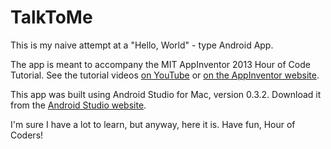 TalkToMe
========

This is my naive attempt at a "Hello, World" - type Android App.

The app is meant to accompany the MIT AppInventor 2013 Hour of Code Tutorial.  See the
tutorial videos [on YouTube][appinv-yt] or [on the AppInventor website][appinv-hoc].

This app was built using Android Studio for Mac, version 0.3.2.  Download it from the
[Android Studio website][as].

I'm sure I have a lot to learn, but anyway, here it is.  Have fun, Hour of Coders!

[appinv-yt]: http://www.youtube.com/watch?v=Vdo8UdkgDD8
[appinv-hoc]: http://appinventor.mit.edu/explore/hour-of-code.html
[as]: http://developer.android.com/sdk/index.html
